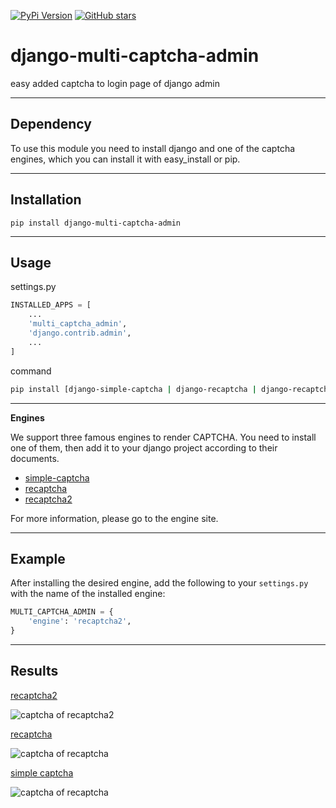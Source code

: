 [![PyPi Version](https://img.shields.io/pypi/v/django-multi-captcha-admin.svg)](https://pypi.python.org/pypi/django-multi-captcha-admin)
[![GitHub stars](https://img.shields.io/github/stars/a-roomana/django-multi-captcha-admin.svg?style=social)](https://github.com/a-roomana/django-multi-captcha-admin)
# django-multi-captcha-admin

easy added captcha to login page of django admin

----------
## Dependency

To use this module you need to install django and one of the captcha engines, which you can install it with easy_install or pip.

----------
## Installation

    pip install django-multi-captcha-admin   

----------
## Usage

settings.py
```python
INSTALLED_APPS = [
	...
	'multi_captcha_admin',
	'django.contrib.admin',
	...
]
```

command
```bash
pip install [django-simple-captcha | django-recaptcha | django-recaptcha2]
```
----------
**Engines**

We support three famous engines to render CAPTCHA. You need to install one of them, then add it to your django project according to their documents.

 - [simple-captcha](https://github.com/mbi/django-simple-captcha)
 - [recaptcha](https://github.com/praekelt/django-recaptcha)
 - [recaptcha2](https://github.com/kbytesys/django-recaptcha2)

For more information, please go to the engine site.

----------
## Example

After installing the desired engine, add the following to your `settings.py` with the name of the installed engine:

```python
MULTI_CAPTCHA_ADMIN = {
    'engine': 'recaptcha2',
}
```

----------
## Results

[recaptcha2](https://github.com/kbytesys/django-recaptcha2)

![captcha of recaptcha2](http://bayanbox.ir/view/2417903076718397977/reCaptcha2.png)


[recaptcha](https://github.com/praekelt/django-recaptcha)

![captcha of recaptcha](http://bayanbox.ir/view/2014387201108001651/reCaptcha.png)


[simple captcha](https://github.com/mbi/django-simple-captcha)

![captcha of recaptcha](http://bayanbox.ir/view/721684099022571779/simple-captcha.png)
